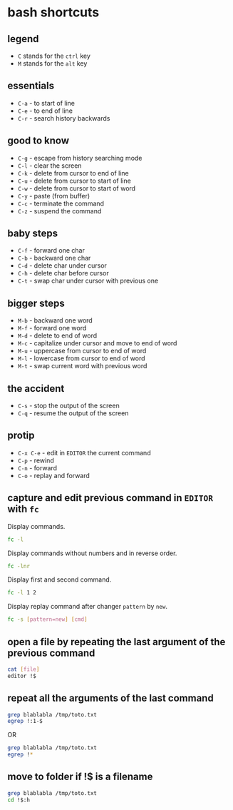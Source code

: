# bash shortcuts

## legend

 * `C` stands for the `ctrl` key
 * `M` stands for the `alt` key

## essentials

 * `C-a` - to start of line
 * `C-e` - to end of line
 * `C-r` - search history backwards

## good to know

 * `C-g` - escape from history searching mode
 * `C-l` - clear the screen
 * `C-k` - delete from cursor to end of line
 * `C-u` - delete from cursor to start of line
 * `C-w` - delete from cursor to start of word
 * `C-y` - paste (from buffer)
 * `C-c` - terminate the command
 * `C-z` - suspend the command

## baby steps

 * `C-f` - forward one char
 * `C-b` - backward one char
 * `C-d` - delete char under cursor
 * `C-h` - delete char before cursor
 * `C-t` - swap char under cursor with previous one

## bigger steps

 * `M-b` - backward one word
 * `M-f` - forward one word
 * `M-d` - delete to end of word
 * `M-c` - capitalize under cursor and move to end of word
 * `M-u` - uppercase from cursor to end of word
 * `M-l` - lowercase from cursor to end of word
 * `M-t` - swap current word with previous word

## the accident

 * `C-s` - stop the output of the screen
 * `C-q` - resume the output of the screen

## protip

 * `C-x C-e` - edit in `EDITOR` the current command
 * `C-p` - rewind
 * `C-n` - forward
 * `C-o` - replay and forward

## capture and edit previous command in `EDITOR` with `fc`

Display commands.

```bash
fc -l
```

Display commands without numbers and in reverse order.

```bash
fc -lnr
```

Display first and second command.

```bash
fc -l 1 2
```

Display replay command after changer `pattern` by `new`.

```bash
fc -s [pattern=new] [cmd]
```

## open a file by repeating the last argument of the previous command

```bash
cat [file]
editor !$
```

## repeat all the arguments of the last command

```bash
grep blablabla /tmp/toto.txt
egrep !:1-$
```

OR

```bash
grep blablabla /tmp/toto.txt
egrep !*
```

## move to folder if !$ is a filename

```bash
grep blablabla /tmp/toto.txt
cd !$:h
```
